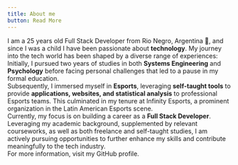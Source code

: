 ```yaml
---
title: About me
button: Read More
---
```


I am a 25 years old Full Stack Developer from Rio Negro, Argentina 🧉, and since I was a child I have been passionate about **technology**. My journey into the tech world has been shaped by a diverse range of experiences:  
Initially, I pursued two years of studies in both **Systems Engineering** and **Psychology** before facing personal challenges that led to a pause in my formal education.  
Subsequently, I immersed myself in **Esports**, leveraging **self-taught tools** to provide **applications, websites, and statistical analysis** to professional Esports teams. This culminated in my tenure at Infinity Esports, a prominent organization in the Latin American Esports scene.  
Currently, my focus is on building a career as a **Full Stack Developer**. Leveraging my academic background, supplemented by relevant courseworks, as well as both freelance and self-taught studies, I am actively pursuing opportunities to further enhance my skills and contribute meaningfully to the tech industry.  
For more information, visit my GitHub profile.
